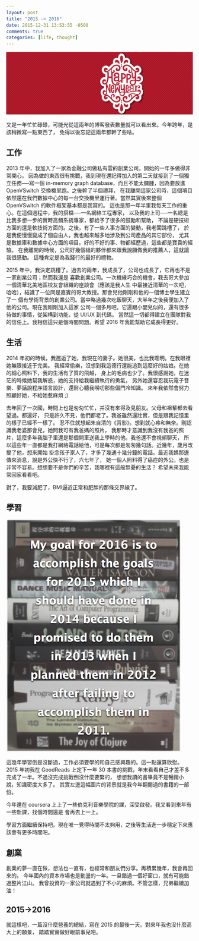 ```yaml
---
layout: post
title: "2015 -> 2016"
date: 2015-12-31 13:53:55 -0500
comments: true
categories: [life, thought]
---
```


![](/images/20151231/hpny.jpg)

又是一年忙忙碌碌，可能光從這兩年的博客發表數量就可以看出來。今年跨年，是該稍微寫一點東西了，
免得以後忘記這兩年都幹了些啥。

<!--more-->

## 工作

2013 年中，我加入了一家為金融公司做私有雲的創業公司。開始的一年多做得非常開心。
因為做的東西很有挑戰，我到現在還記得加入的第二天就接到了一個獨立任務──寫一個 in-memory
graph database，而且不能太臃腫，因為要放進 OpenVSwitch 交換機里跑。之後幹了半個禮拜，
在我離開這家公司時，這個項目依然還在我們數據中心的每一台交換機里運行著。當然其實後來整個
OpenVSwitch 的軟件框架基本都是我寫的。
這也是那一年半里我每天工作的重心。在這個過程中，我的搭檔──一名網絡工程專家，
以及我的上司──一名總是比我多想一步的實時高頻系統專家，都給予了很多的鼓勵和幫助，
不論是硬技術方面的還是軟技術方面的。之後，有了一些人事方面的變動，我老闆跳槽了，
於是我便慢慢變成了個自由人，我也越來越多地涉及到公司產品的其它部份，
尤其是數據庫和數據中心方面的項目。好的不好的事、物都經歷過，這些都是寶貴的經驗。
在我離開的時候，公司好幾個組的夥伴都來跟我說願做我的推薦人，這就讓我很感動。
這種肯定是為我踐行的最好的禮物。

2015 年中，我決定跳槽了。過去的兩年，我成長了，公司也成長了，它再也不是一家創業公司；然而我還是
喜歡創業公司。一次機緣巧合的機會，我去哥大參加一個清華北美地區校友會組織的座談會（應該是我人生
中最接近清華的一次吧，哈哈），結識了一位同是嘉賓的哥大教授。那會兒他剛剛和他的一個博士學生建立了一
個有學術背景的創業公司。當中略過幾次吃飯聊天，大半年之後我便加入了他的公司。現在我剛剛加入這家
公司一個多月吧，它還跟小嬰兒似的，還有很多待做的事情，從架構到功能，從 UI/UX 到代碼。
當然這一切都得建立在團隊對我的信任上。我相信這只是個時間問題。希望 2016 年我能幫助它成長得更好。

## 生活

2014 年初的時候，我邂逅了她，我現在的妻子。她很美，也比我聰明。在我眼裡她無限接近于完美。
我經常偷樂，沒想到我這德行還能追到這麼好的姑娘。在她的細心照料下，我的生活有了質的飛越，
身上的毛病也少了。我很感謝她，在迷茫的時候她幫我解惑，她的支持給我繼續執行的勇氣，
另外她還容忍我玩電子音樂、夢話說程序語言設計，還耐心聽我嘮叨那些偏門冷知識。
來年我依然會努力照顧好她，不給她惹麻煩 ;)

去年回了一次國，時間上也是匆匆忙忙，并沒有來得及見朋友。父母和祖輩都去看望過。都還好，
只是許久不見，他們都老了。我爸雖然還壯實，但是跟我記憶里的樣子已經不一樣了。
忍不住就想起朱自清的《背影》。想到就心疼和無奈。剛認識我老婆那會兒，她問我可有我爸媽的照片，
我那時才意識到我沒有我爸的照片，這麼多年我腦子里還是那個開車送我上學時的他。我爸還不會視頻聊天，
所以這些年一直都是我打網絡電話給他，可是每次都是匆匆幾句話。近幾年，歲月改變了他，想來開始
掛念孩子家人了，才多了幾通十幾分鐘的電話。最近我媽那邊傳來消息，說是外公快不行了，六七年了，
她一個人照料得了癌症的外公。也是非常不容易。想想要不是你們的辛苦，我哪裡有這般無憂的生活？
希望未來我能常回家看看吧。

對了，我要減肥了，BMI逼近正常和肥胖的那條交界線了。

## 學習

![2016 Resolution](/images/20151231/2016resolution.png)

這幾年學習倒是沒斷過，工作必須要學的和自己感興趣的。這一點還算欣慰。2015 年初我在 GoodReads
上定下一年 30 本書的挑戰，年末看看自己才差不多完成了一半。不過沒完成挑戰倒沒什麼要緊的，
想想我讀的書畢竟不是暢銷小說，知識密度大多了。
其實左邊這幅圖片的背景就是我今年翻閱過的書籍的一部份。

今年還在 coursera 上上了一些伯克利音樂學院的課，深受啟發。我又看到來年有一些新課，找個時間還是
會再去上一上。

學習方面繼續保持吧。現在唯一覺得時間不太夠用，之後等生活進一步穩定下來應該會有更多時間吧。

## 創業

創業的夢一直在做，想法也一直有，也經常和朋友們分享。再積累幾年，我會再回來的。
今年國內的資本市場也是動盪的一年。一旦錯過一個好窗口，就有可能錯過整片江山。
我曾投資的一家公司就遇到了不小的麻煩。不管怎樣，兄弟繼續加油！

## 2015->2016

就這樣吧，一篇沒什麼營養的總結，寫在 2015 的最後一天。對來年我也沒什麼高大上的願景，
踏踏實實做好眼前事兒吧。
